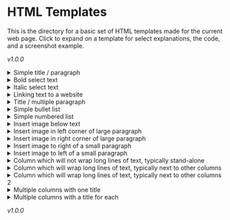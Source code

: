 # HTML Templates

This is the directory for a basic set of HTML templates made for the current web page. Click to expand on a template for select explanations, the code, and a screenshot example.

*v1.0.0*

<details><summary>Simple title / paragraph</summary>

```html
<h2>Title</h2>
<p>This is a sample paragraph.</p>
```

![Screenshot failed to load](https://raw.githubusercontent.com/jacobkrol/French-Club-at-UIC/master/templates/example-images/example-1.png)

</details>

<details><summary>Bold select text</summary>

```html
<p>This is an example of <strong>something</strong> in bold.</p>
```

![Screenshot failed to load](https://raw.githubusercontent.com/jacobkrol/French-Club-at-UIC/master/templates/example-images/example-2.png)

</details>

<details><summary>Italic select text</summary>

```html
<p>This is an example of <em>something</em> in italics.</p>
```

![Screenshot failed to load](https://raw.githubusercontent.com/jacobkrol/French-Club-at-UIC/master/templates/example-images/example-3.png)

</details>

<details><summary>Linking text to a website</summary>

```html
<p>Click <a href="your-site-here.com" target="_blank">here</a> to go to the site.</p>
```

![Screenshot failed to load](https://raw.githubusercontent.com/jacobkrol/French-Club-at-UIC/master/templates/example-images/example-4.png)

</details>

<details><summary>Title / multiple paragraph</summary>

```html
<h2>Title</h2>
<p>This is the first paragraph.</p>
<p>This is the second paragraph under the same tite.</p>
````

![Screenshot failed to load](https://raw.githubusercontent.com/jacobkrol/French-Club-at-UIC/master/templates/example-images/example-5.png)

</details>

<details><summary>Simple bullet list</summary>

```html
<p>This is the optional paragraph that precedes the list. An example:</p>
<ul>
    <li>First thing</li>
    <li>Second thing</li>
    <li>Third thing</li>
</ul>
```

![Screenshot failed to load](https://raw.githubusercontent.com/jacobkrol/French-Club-at-UIC/master/templates/example-images/example-6.png)

</details>

<details><summary>Simple numbered list</summary>

```html
<p>This is the optional paragraph that precedes the list. An example:</p>
<ol>
    <li>First thing</li>
    <li>Second thing</li>
    <li>Third thing</li>
</ol>
```

![Screenshot failed to load](https://raw.githubusercontent.com/jacobkrol/French-Club-at-UIC/master/templates/example-images/example-7.png)

</details>

<details><summary>Insert image below text</summary>

```html
<p>See the flyer for the event below. Upload image to GitHub first.</p>
<img src="./images/NAME-OF-PHOTO.JPG" alt="Photo failed to load" />
```

![Screenshot failed to load](https://raw.githubusercontent.com/jacobkrol/French-Club-at-UIC/master/templates/example-images/example-8.png)

</details>

<details><summary>Insert image in left corner of large paragraph</summary>

```html
<h2>Optional title for section</h2>
<img class="float-image-left" src="./images/NAME-OF-PHOTO.JPG" alt="Photo failed to load" />
<p>This is the paragraph which will flow around the image,
   keeping it in the top left corner. Upload image to GitHub first.</p>
```

![Screenshot failed to load](https://raw.githubusercontent.com/jacobkrol/French-Club-at-UIC/master/templates/example-images/example-9.png)

</details>

<details><summary>Insert image in right corner of large paragraph</summary>

```html
<h2>Optional title for section</h2>
<img class="float-image-right" src="./images/NAME-OF-PHOTO.JPG" alt="Photo failed to load" />
<p>This is the paragraph which will flow around the image,
   keeping it in the top right corner. Upload image to GitHub first.</p>
```

![Screenshot failed to load](https://raw.githubusercontent.com/jacobkrol/French-Club-at-UIC/master/templates/example-images/example-10.png)

</details>

<details><summary>Insert image to right of a small paragraph</summary>

```html
<h2>Optional title for section</h2>
<div class="content-column-container vert-align">
    <div class="content-column small-stretch-col">
        <p>This is the small paragraph to the left of the image.</p>
    </div>
    <div class="content-column passive-contain-width">
        <img src="./images/NAME-OF-PHOTO.JPG" alt="Photo failed to load" />
    </div>
</div>
```

![Screenshot failed to load](https://raw.githubusercontent.com/jacobkrol/French-Club-at-UIC/master/templates/example-images/example-11.png)

</details>

<details><summary>Insert image to left of a small paragraph</summary>

```html
<h2>Optional title for section</h2>
<div class="content-column-container vert-align">
    <div class="content-column">
        <img src="./images/NAME-OF-PHOTO.JPG" alt="Photo failed to load" />
    </div>
    <div class="content-column passive-contain-width">
        <p>This is the small paragraph to the right of the image.</p>
    </div>
</div>
```

![Screenshot failed to load](https://raw.githubusercontent.com/jacobkrol/French-Club-at-UIC/master/templates/example-images/example-12.png)

</details>

<details><summary>Column which will not wrap long lines of text, typically stand-alone</summary>

```html
<div class="content-column">
    <h2>Title</h2>

    <p>First element</p>
    <p>Second element, appearing in a new row.</p>
    <p>Final element of column.</p>
</div>
```

![Screenshot failed to load](https://raw.githubusercontent.com/jacobkrol/French-Club-at-UIC/master/templates/example-images/example-13.png)

</details>

<details><summary>Column which will wrap long lines of text, typically next to other columns</summary>

```html
<div class="content-column strict-contain-width">
    <h2>Title that will be wrapped if very long</h2>

    <p>First element that is very disruptive to other columns' space</p>
    <p>Second element</p>
    <p>Third element</p>
</div>
```

![Screenshot failed to load](https://raw.githubusercontent.com/jacobkrol/French-Club-at-UIC/master/templates/example-images/example-14.png)

</details>

<details><summary>Column which will wrap long lines of text, typically next to other columns 2</summary>

```html
<h2>Title that will not wrap unless wider than entire window</h2>
<div class="content-column strict-contain-width">
    <p>First element that is very disruptive to other columns' space</p>
    <p>Second element</p>
    <p>Third element</p>
</div>
```

![Screenshot failed to load](https://raw.githubusercontent.com/jacobkrol/French-Club-at-UIC/master/templates/example-images/example-15.png)

</details>

<details><summary>Multiple columns with one title</summary>

```html
<div class="content-column-container">
    <div class="content-column">
        <div class="content-subtitle">
            <h2>Title</h2>
        </div>

        <div class="content-column-container">
            <div class="content-column strict-contain-width">
                <p>Column 1, Element 1</p>
                <p>Column 1, Element 2</p>
                <p>Column 1, Element 3</p>
            </div>

            <div class="content-column strict-contain-width">
                <p>Column 2, Element 1</p>
                <p>Column 2, Element 2</p>
            </div>

            <div class="content-column strict-contain-width">
                <p>Column 3, Element 1</p>
                <p>Column 3, Element 2</p>
            </div>
        </div>
    </div>
</div>
```

![Screenshot failed to load](https://raw.githubusercontent.com/jacobkrol/French-Club-at-UIC/master/templates/example-images/example-16.png)

</details>

<details><summary>Multiple columns with a title for each</summary>

```html
<div class="content-column-container">
    <div class="content-column strict-contain-width">
        <div class="content-subtitle">
            <h2>Title 1</h2>
        </div>

        <p>Column 1, Element 1</p>
        <p>Column 1, Element 2</p>
        <p>Column 1, Element 3</p>

    </div>

    <div class="content-column strict-contain-width">
        <div class="content-subtitle">
            <h2>Title 2</h2>
        </div>

        <p>Column 2, Element 1</p>
        <p>Column 2, Element 2</p>

    </div>

    <div class="content-column strict-contain-width">
        <div class="content-subtitle">
            <h2>Title 3</h2>
        </div>

        <p>Column 3, Element 1</p>
        <p>Column 3, Element 2</p>

    </div>
</div>
```

![Screenshot failed to load](https://raw.githubusercontent.com/jacobkrol/French-Club-at-UIC/master/templates/example-images/example-17.png)

</details>

*v1.0.0*
